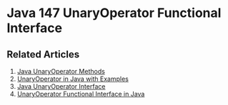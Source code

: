 # Java 147 UnaryOperator Functional Interface

## Related Articles
1. [Java UnaryOperator Methods](https://www.ruoxue.org/java-147-java-unaryoperator-methods/)
2. [UnaryOperator in Java with Examples](https://www.ruoxue.org/java-147-unaryoperator-in-java-with-examples/)
3. [Java UnaryOperator Interface](https://www.ruoxue.org/java-147-java-unaryoperator-interface/)
4. [UnaryOperator Functional Interface in Java](https://www.ruoxue.org/java-147-unaryoperator-functional-interface-in-java/)
